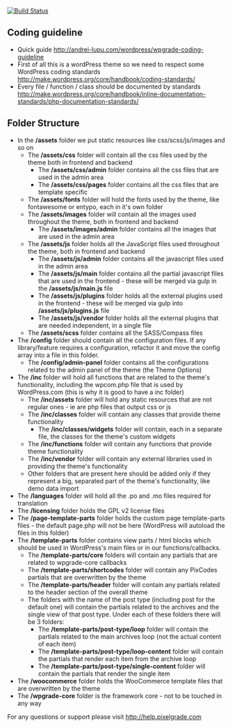 [![Build Status](https://magnum.travis-ci.com/pixelgrade/rosa.svg?token=cfrNucuYPiMifuQyUdGG)](https://magnum.travis-ci.com/pixelgrade/rosa)

## Coding guideline

 * Quick guide http://andrei-lupu.com/wordpress/wpgrade-coding-guideline
 * First of all this is a wordPress theme so we need to respect some WordPress coding standards http://make.wordpress.org/core/handbook/coding-standards/
 * Every file / function / class should be documented by standards http://make.wordpress.org/core/handbook/inline-documentation-standards/php-documentation-standards/

## Folder Structure

 * In the __/assets__ folder we put static resources like css/scss/js/images and so on
     * The __/assets/css__ folder will contain all the css files used by the theme both in frontend and backend
         * The __/assets/css/admin__ folder contains all the css files that are used in the admin area
         * The __/assets/css/pages__ folder contains all the css files that are template specific
     * The __/assets/fonts__ folder will hold the fonts used by the theme, like fontawesome or entypo, each in it's own folder
     * The __/assets/images__ folder will contain all the images used throughout the theme, both in frontend and backend
         * The __/assets/images/admin__ folder contains all the images that are used in the admin area
     * The __/assets/js__ folder holds all the JavaScript files used throughout the theme, both in frontend and backend
         * The __/assets/js/admin__ folder contains all the javascript files used in the admin area
         * The __/assets/js/main__ folder contains all the partial javascript files that are used in the frontend - these will be merged via gulp in the __/assets/js/main.js__ file
         * The __/assets/js/plugins__ folder holds all the external plugins used in the frontend - these will be merged via gulp into __/assets/js/plugins.js__ file
         * The __/assets/js/vendor__ folder holds all the external plugins that are needed independent, in a single file
     * The __/assets/scss__ folder contains all the SASS/Compass files
 * The __/config__ folder should contain all the configuration files. If any library/feature requires a configuration, refactor it and move the config array into a file in this folder.
     * The __/config/admin-panel__ folder contains all the configurations related to the admin panel of the theme (the Theme Options)
 * The __/inc__ folder will hold all functions that are related to the theme's functionality, including the wpcom.php file that is used by WordPress.com (this is why it is good to have a inc folder)
     * The __/inc/assets__ folder will hold any static resources that are not regular ones - ie are php files that output css or js
     * The __/inc/classes__ folder will contain any classes that provide theme functionality
         * The __/inc/classes/widgets__ folder will contain, each in a separate file, the classes for the theme's custom widgets
     * The __/inc/functions__ folder will contain any functions that provide theme functionality
     * The __/inc/vendor__ folder will contain any external libraries used in providing the theme's functionality
     * Other folders that are present here should be added only if they represent a big, separated part of the theme's functionality, like demo data import
 * The __/languages__ folder will hold all the .po and .mo files required for translation
 * The __/licensing__ folder holds the GPL v2 license files
 * The __/page-template-parts__ folder holds the custom page template-parts files - the default page.php will not be here (WordPress will autoload the files in this folder)
 * The __/template-parts__ folder contains view parts / html blocks which should be used in WordPress's main files or in our functions/callbacks.
     * The __/template-parts/core__ folders will contain any partials that are related to wpgrade-core callbacks
     * The __/template-parts/shortcodes__ folder will contain any PixCodes partials that are overwritten by the theme
     * The __/template-parts/header__ folder will contain any partials related to the header section of the overall theme
     * The folders with the name of the post type (including post for the default one) will contain the partials related to the archives and the single view of that post type. Under each of these folders there will be 3 folders:
         * The __/template-parts/post-type/loop__ folder will contain the partials related to the main archives loop (not the actual content of each item)
         * The __/template-parts/post-type/loop-content__ folder will contain the partials that render each item from the archive loop
         * The __/template-parts/post-type/single-content__ folder will contain the partials that render the single item
 * The __/woocommerce__ folder holds the WooCommerce template files that are overwritten by the theme
 * The __/wpgrade-core__ folder is the framework core - not to be touched in any way



For any questions or support please visit http://help.pixelgrade.com